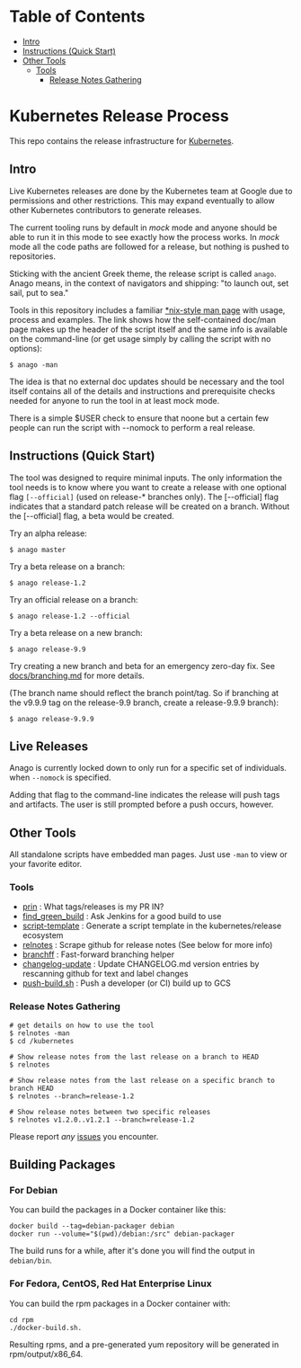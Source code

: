 Table of Contents
=================
* [Intro](#intro)
* [Instructions (Quick Start)](#instructions-quick-start)
* [Other Tools](#other-tools)
  * [Tools](#tools)
    * [Release Notes Gathering](#release-notes-gathering)

# Kubernetes Release Process

This repo contains the release infrastructure for
[Kubernetes](https://github.com/kubernetes/kubernetes).

## Intro

Live Kubernetes releases are done by the Kubernetes team at Google due to
permissions and other restrictions.  This may expand eventually to allow
other Kubernetes contributors to generate releases.

The current tooling runs by default in *mock* mode and anyone should
be able to run it in this mode to see exactly how the process works.
In *mock* mode all the code paths are followed for a release, but nothing
is pushed to repositories.

Sticking with the ancient Greek theme, the release script is called `anago`.
Anago means, in the context of navigators and shipping:
"to launch out, set sail, put to sea."

Tools in this repository includes a familiar [\*nix-style man
page](https://github.com/kubernetes/release/blob/master/anago) with usage,
process and examples.  The link shows how the self-contained doc/man page
makes up the header of the script itself and the same info is available
on the command-line (or get usage simply by calling the script with no options):

```
$ anago -man
```

The idea is that no external doc updates should be necessary and the
tool itself contains all of the details and instructions and prerequisite
checks needed for anyone to run the tool in at least mock mode.

There is a simple $USER check to ensure that noone but a certain few people can
run the script with --nomock to perform a real release.

## Instructions (Quick Start)

The tool was designed to require minimal inputs.
The only information the tool needs is to know where you want to create a
release with one optional flag `[--official]` \(used on release-\* branches only\).
The [--official] flag indicates that a standard patch release will be created
on a branch.  Without the [--official] flag, a beta would be created.

Try an alpha release:
```
$ anago master
```

Try a beta release on a branch:
```
$ anago release-1.2
```

Try an official release on a branch:
```
$ anago release-1.2 --official
```

Try a beta release on a new branch:
```
$ anago release-9.9
```

Try creating a new branch and beta for an emergency zero-day fix.
See [docs/branching.md](docs/branching.md) for more details.

(The branch name should reflect the branch point/tag. So if branching at the
v9.9.9 tag on the release-9.9 branch, create a release-9.9.9 branch):
```
$ anago release-9.9.9
```

## Live Releases

Anago is currently locked down to only run for a specific set of individuals.
when ```--nomock``` is specified.

Adding that flag to the command-line indicates the release will push
tags and artifacts.  The user is still prompted before a push occurs, however.

## Other Tools

All standalone scripts have embedded man pages.  Just use `-man` to view or
your favorite editor.

### Tools

* [prin](https://github.com/kubernetes/release/blob/master/prin) : What tags/releases is my PR IN?
* [find_green_build](https://github.com/kubernetes/release/blob/master/find_green_build) : Ask Jenkins for a good build to use
* [script-template](https://github.com/kubernetes/release/blob/master/script-template) : Generate a script template in the kubernetes/release ecosystem
* [relnotes](https://github.com/kubernetes/release/blob/master/relnotes) : Scrape github for release notes \(See below for more info\)
* [branchff](https://github.com/kubernetes/release/blob/master/branchff) : Fast-forward branching helper
* [changelog-update](https://github.com/kubernetes/release/blob/master/changelog-update) : Update CHANGELOG.md version entries by rescanning github for text and label changes
* [push-build.sh](https://github.com/kubernetes/release/blob/master/push-build.sh) : Push a developer (or CI) build up to GCS

### Release Notes Gathering

```
# get details on how to use the tool
$ relnotes -man
$ cd /kubernetes

# Show release notes from the last release on a branch to HEAD
$ relnotes

# Show release notes from the last release on a specific branch to branch HEAD
$ relnotes --branch=release-1.2

# Show release notes between two specific releases
$ relnotes v1.2.0..v1.2.1 --branch=release-1.2
```

Please report *any* [issues](https://github.com/kubernetes/release/issues)
you encounter.

## Building Packages

### For Debian

You can build the packages in a Docker container like this:
```
docker build --tag=debian-packager debian
docker run --volume="$(pwd)/debian:/src" debian-packager
```

The build runs for a while, after it's done you will find the output in `debian/bin`.

### For Fedora, CentOS, Red Hat Enterprise Linux

You can build the rpm packages in a Docker container with:

```
cd rpm
./docker-build.sh.
```

Resulting rpms, and a pre-generated yum repository will be generated in rpm/output/x86_64.

